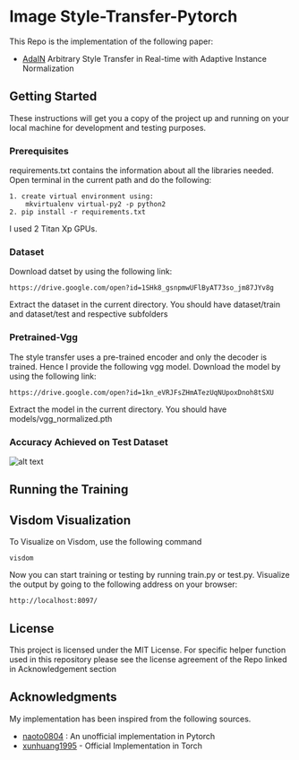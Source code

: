 # Image Style-Transfer-Pytorch
This Repo is the implementation of the following paper:

* [AdaIN](https://arxiv.org/abs/1703.06868) Arbitrary Style Transfer in Real-time with Adaptive Instance Normalization


## Getting Started

These instructions will get you a copy of the project up and running on your local machine for development and testing purposes. 

### Prerequisites

requirements.txt contains the information about all the libraries needed. Open terminal in the current path and do the following:
```
1. create virtual environment using:
    mkvirtualenv virtual-py2 -p python2
2. pip install -r requirements.txt
```
I used 2 Titan Xp GPUs. 

### Dataset 
Download datset by using the following link:
```
https://drive.google.com/open?id=1SHk8_gsnpmwUFlByAT73so_jm87JYv8g
```
Extract the dataset in the current directory. You should have dataset/train and dataset/test and respective subfolders

### Pretrained-Vgg 
The style transfer uses a pre-trained encoder and only the decoder is trained. Hence I provide the following vgg model. Download the model by using the following link:
```
https://drive.google.com/open?id=1kn_eVRJFsZHmATezUqNUpoxDnoh8tSXU
```
Extract the model in the current directory. You should have models/vgg_normalized.pth

###  Accuracy Achieved on Test Dataset

![alt text](https://github.com/iSarmad/Style-Transfer-Pytorch/blob/master/Result%20Images/wstyle%20one/Test/alpha1.png)



## Running the Training 





## Visdom Visualization
To Visualize on Visdom, use the following command 
```
visdom
```
Now you can start training or testing by running train.py or test.py. Visualize the output by going to the following address on your browser:

```
http://localhost:8097/
```


## License

This project is licensed under the MIT License. 
For specific helper function used in this repository please see the license agreement of the Repo linked in Acknowledgement section

## Acknowledgments
My implementation has been inspired from the following sources.

* [naoto0804](https://github.com/naoto0804/pytorch-AdaIN) : An unofficial implementation in Pytorch
* [xunhuang1995](https://github.com/xunhuang1995/AdaIN-style) - Official Implementation in Torch
